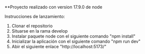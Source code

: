 **Proyecto realizado con version 17.9.0 de node

Instrucciones de lanzamiento:

1. Clonar el repositorio
2. Situarse en la rama develop
3. Instalar paquete node con el siguiente comando "npm install"
4. Inicializar la aplicación con el siguiente comando "npm run dev"
5. Abir el siguiente enlace "http://localhost:5173/"